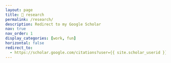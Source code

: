 ```yaml
---
layout: page
title: 🔬 research
permalink: /research/
description: Redirect to my Google Scholar
nav: true
nav_order: 1
display_categories: [work, fun]
horizontal: false
redirect_to:
  - https://scholar.google.com/citations?user={{ site.scholar_userid }}
---
```

